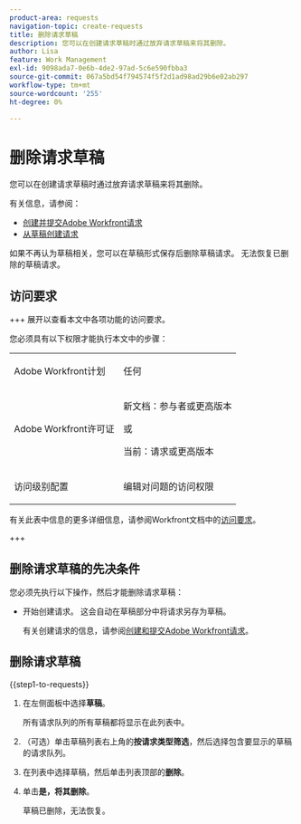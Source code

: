 ```yaml
---
product-area: requests
navigation-topic: create-requests
title: 删除请求草稿
description: 您可以在创建请求草稿时通过放弃请求草稿来将其删除。
author: Lisa
feature: Work Management
exl-id: 9098ada7-0e6b-4de2-97ad-5c6e590fbba3
source-git-commit: 067a5bd54f794574f5f2d1ad98ad29b6e02ab297
workflow-type: tm+mt
source-wordcount: '255'
ht-degree: 0%

---
```


# 删除请求草稿

您可以在创建请求草稿时通过放弃请求草稿来将其删除。

有关信息，请参阅：

* [创建并提交Adobe Workfront请求](../../../manage-work/requests/create-requests/create-submit-requests.md)
* [从草稿创建请求](../../../manage-work/requests/create-requests/create-requests-from-drafts.md)

如果不再认为草稿相关，您可以在草稿形式保存后删除草稿请求。 无法恢复已删除的草稿请求。

## 访问要求

+++ 展开以查看本文中各项功能的访问要求。

您必须具有以下权限才能执行本文中的步骤：

<table style="table-layout:auto"> 
 <col> 
 <col> 
 <tbody> 
  <tr> 
   <td role="rowheader">Adobe Workfront计划</td> 
   <td> <p>任何 </p> </td> 
  </tr> 
  <tr> 
   <td role="rowheader">Adobe Workfront许可证</td> 
   <td> <p>新文档：参与者或更高版本</p>
   或
   <p>当前：请求或更高版本</p>
    </td> 
  </tr> 
  <tr> 
   <td role="rowheader">访问级别配置</td> 
   <td> <p>编辑对问题的访问权限</p>  </td> 
  </tr> 
 </tbody> 
</table>

有关此表中信息的更多详细信息，请参阅Workfront文档中的[访问要求](/help/quicksilver/administration-and-setup/add-users/access-levels-and-object-permissions/access-level-requirements-in-documentation.md)。

+++

## 删除请求草稿的先决条件

您必须先执行以下操作，然后才能删除请求草稿：

* 开始创建请求。 这会自动在草稿部分中将请求另存为草稿。

  有关创建请求的信息，请参阅[创建和提交Adobe Workfront请求](../../../manage-work/requests/create-requests/create-submit-requests.md)。

## 删除请求草稿

{{step1-to-requests}}

1. 在左侧面板中选择&#x200B;**草稿**。

   所有请求队列的所有草稿都将显示在此列表中。

1. （可选）单击草稿列表右上角的&#x200B;**按请求类型筛选**，然后选择包含要显示的草稿的请求队列。
1. 在列表中选择草稿，然后单击列表顶部的&#x200B;**删除**。
1. 单击&#x200B;**是，将其删除**。

   草稿已删除，无法恢复。
